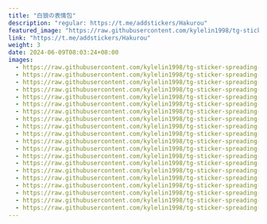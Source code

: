 ```yaml
---
title: "白狼の表情包"
description: "regular: https://t.me/addstickers/Hakurou"
featured_image: "https://raw.githubusercontent.com/kylelin1998/tg-sticker-spreading-worldwide-images/main/img/2c19ccb0-8f6b-42bc-9b9a-1f8007e57f82.jpg"
link: "https://t.me/addstickers/Hakurou"
weight: 3
date: 2024-06-09T08:03:24+08:00
images:
  - https://raw.githubusercontent.com/kylelin1998/tg-sticker-spreading-worldwide-images/main/img/2c19ccb0-8f6b-42bc-9b9a-1f8007e57f82.jpg
  - https://raw.githubusercontent.com/kylelin1998/tg-sticker-spreading-worldwide-images/main/img/1f3be3da-510b-4a66-870a-8a389c8005d2.jpg
  - https://raw.githubusercontent.com/kylelin1998/tg-sticker-spreading-worldwide-images/main/img/ae4a83d4-b123-4ed2-9818-4e12181f42c7.jpg
  - https://raw.githubusercontent.com/kylelin1998/tg-sticker-spreading-worldwide-images/main/img/866b6c9e-e1e5-4793-b8fd-d201ff01bdfc.jpg
  - https://raw.githubusercontent.com/kylelin1998/tg-sticker-spreading-worldwide-images/main/img/fb8cca2e-1497-4b0a-b23b-971e9d303496.jpg
  - https://raw.githubusercontent.com/kylelin1998/tg-sticker-spreading-worldwide-images/main/img/dcc56ec4-7656-4baf-ad1a-20785a8d2521.jpg
  - https://raw.githubusercontent.com/kylelin1998/tg-sticker-spreading-worldwide-images/main/img/0417541f-2a59-4ede-b449-7481bbdda707.jpg
  - https://raw.githubusercontent.com/kylelin1998/tg-sticker-spreading-worldwide-images/main/img/2cd851df-16be-4170-b7e1-679f5935d12d.jpg
  - https://raw.githubusercontent.com/kylelin1998/tg-sticker-spreading-worldwide-images/main/img/08479de2-fc8d-4b76-8b24-79e40d9eccfe.jpg
  - https://raw.githubusercontent.com/kylelin1998/tg-sticker-spreading-worldwide-images/main/img/27698541-4757-4579-a05b-8770b5712037.jpg
  - https://raw.githubusercontent.com/kylelin1998/tg-sticker-spreading-worldwide-images/main/img/c05a3697-d4ca-4ea4-8ded-d3520eaa1ebe.jpg
  - https://raw.githubusercontent.com/kylelin1998/tg-sticker-spreading-worldwide-images/main/img/00b1f118-4484-4b0a-834c-0505319bc38a.jpg
  - https://raw.githubusercontent.com/kylelin1998/tg-sticker-spreading-worldwide-images/main/img/de5a58d2-67dd-4f38-bdd5-457e39b9d4cc.jpg
  - https://raw.githubusercontent.com/kylelin1998/tg-sticker-spreading-worldwide-images/main/img/9ad1e871-7226-4875-9e7c-bfe04b706222.jpg
  - https://raw.githubusercontent.com/kylelin1998/tg-sticker-spreading-worldwide-images/main/img/3d2651f5-b251-446f-8bce-38adee9589bf.jpg
  - https://raw.githubusercontent.com/kylelin1998/tg-sticker-spreading-worldwide-images/main/img/72e77c84-bd4c-478e-bb07-c8c9c3770440.jpg
  - https://raw.githubusercontent.com/kylelin1998/tg-sticker-spreading-worldwide-images/main/img/0fc882a6-1d00-490e-9a76-9db7c0b3a189.jpg
  - https://raw.githubusercontent.com/kylelin1998/tg-sticker-spreading-worldwide-images/main/img/8437beca-7795-476d-80b9-e1a6752a69a4.jpg
  - https://raw.githubusercontent.com/kylelin1998/tg-sticker-spreading-worldwide-images/main/img/e18e1e7b-4fdb-449c-bbbb-734aa2dd5d57.jpg
  - https://raw.githubusercontent.com/kylelin1998/tg-sticker-spreading-worldwide-images/main/img/298496d9-9143-49d6-9586-564444a4b7ac.jpg
---
```

